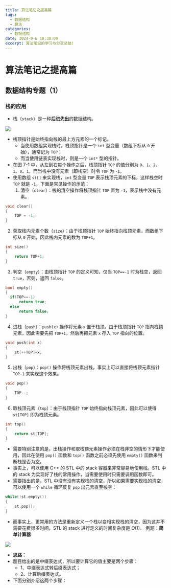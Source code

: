 ```yaml
---
title: 算法笔记之提高篇
tags:
  - 数据结构
  - 算法
categories:
  - 数据结构
date: 2024-9-6 10:30:00
excerpt: 算法笔记的学习与分享总结!
---
```

# 算法笔记之提高篇
## 数据结构专题（1）
### 栈的应用
+ 栈（`stack`）是一种**后进先出**的数据结构。

![](https://yugin-blog-1313489805.cos.ap-guangzhou.myqcloud.com/202409061059275.png)

+ 栈顶指针是始终指向栈的最上方元素的一个标记。
	+ 当使用数组实现栈时，栈顶指针是一个 `int` 型变量（数组下标从 `0` 开始），通常记为 `TOP`；
	+ 而当使用链表实现栈时，则是一个 `int*` 型的指针。
+ 在图 7-1 中，从左到右每个操作之后，栈顶指针 `TOP` 的值分别为 `0`、`1`、`2`、`1`、`0`、`1`，而当栈中没有元素（即栈空）时令 `TOP` 为 `-1`。
+ 使用数组 `st[]` 来实现栈，`int` 型变量 `TOP` 表示栈顶元素的下标，这样栈空时 `TOP` 就是 `-1`，下面是常见操作的示范：
  1. 清空（`clear`）：栈的清空操作将栈顶指针 `TOP` 置为 `-1`，表示栈中没有元素。
```cpp
void clear()
{
	TOP = -1;
}
```
  2. 获取栈内元素个数（`size`）：由于栈顶指针 `TOP` 始终指向栈顶元素，而数组下标从 `0` 开始，因此栈内元素的数为 `TOP+1`。
```cpp
int size()
{
	return TOP+1;
}
```
  3. 判空（`empty`）：由栈顶指针 `TOP` 的定义可知，仅当 `TOP==-1` 时为栈空，返回 `true`，否则，返回 `false`。
  ```cpp
bool empty()
{
	if(TOP==-1)
		return true;
	else
		return false;
}
```
  4. 进栈（`push`）：`push(x)` 操作将元素 `x` 置于栈顶。由于栈顶指针 `TOP` 指向栈顶元素，因此需要先把 `TOP+1`，然后再把元素 `x` 存入 `TOP` 指向的位置。
```cpp
void push(int x)
{
	st[++TOP]=x;
}
```
  5. 出栈（`pop`）：`pop()` 操作将栈顶元素出栈，事实上可以直接将栈顶元素指针 `TOP-1` 来实现这个效果。
```cpp
void pop()
{
	TOP--;
}
```
  6. 取栈顶元素（`top`）：由于栈顶指针 `TOP` 始终指向栈顶元素，因此可以使得 `st[TOP]` 即为栈顶元素。
```cpp
int top()
{
	return st[TOP];
}
```
+ 需要特别注意的是，出栈操作和取栈顶元素操作必须在栈非空的情形下才能使用，因此在使用 `pop()` 函数和 `top()` 函数之前必须先使用 `empty()` 函数来判断栈是否为空。
+ 事实上，可以使用 C++ 的 STL 中的 stack 容器来非常容易地使用栈。STL 中的 stack 为实现好了栈的常用操作，当需要使用时只需要调用函数即可。
+ 需要指出的是，STL 中没有没有实现栈的清空，所以如果需要实现栈的清空，可以使用一个 `while` 循环反复 `pop` 出元素直至栈空：
```cpp
while(!st.empty())
{
	st.pop();
}
```
* 而事实上，更常用的方法是重新定义一个栈以变相实现栈的清空，因为这并不需要花费很多时间，STL 的 stack 进行定义的时间复杂度是 $O(1)$。
例题：**简单计算器**

![](https://yugin-blog-1313489805.cos.ap-guangzhou.myqcloud.com/202409071557509.png)

+ **思路：**
+ 题目给出的是中缀表达式，所以要计算它的值主要是两个步骤：
	+ 1、中缀表达式转后缀表达式；
	+ 2、计算后缀表达式。
+ 下面分别介绍这两个步骤：

